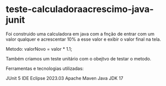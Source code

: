 # teste-calculadoraacrescimo-java-junit

Foi construido uma calculadora em java com a fnção de entrar com um valor qualquer e acrescentar 10% a esse valor e exibir o valor final na tela.

Metodo:
valorNovo = valor * 1.1;

Também criamos um teste unitário com o obejtvo de testar o metodo.

Ferramentas e tecnologias utilizadas:

JUnit 5 IDE Eclipse 2023.03 Apache Maven Java JDK 17